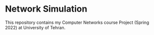 # Network Simulation

This repository contains my Computer Networks course Project (Spring 2022) at University of Tehran.
